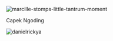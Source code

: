 
![marcille-stomps-little-tantrum-moment](https://github.com/DanielRickyA/DanielRickyA/assets/111850880/cf4437fc-44a4-4e1d-a083-894ea701422b)
<!-- ![tumblr_f64c9ae37fde0ae7106a2c1e40922096_0fa329fb_540](https://github.com/DanielRickyA/DanielRickyA/assets/111850880/6ad1114e-01cf-42b5-a731-3f23f54920b6) -->
<p align="left"> Capek Ngoding </p>
<p align="left"> <img src="https://komarev.com/ghpvc/?username=danielrickya&label=Profile%20views&color=0e75b6&style=flat" alt="danielrickya" /> </p>
